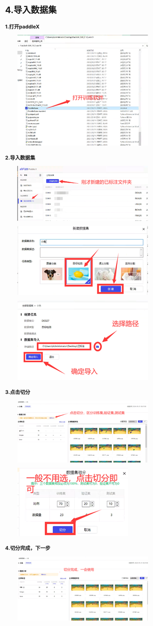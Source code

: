 # 4.导入数据集



### 1.打开paddleX

<figure><img src="../../.gitbook/assets/3(W3N&#x60;(5_69}IRQL4FAQKPS.png" alt=""><figcaption></figcaption></figure>



### 2.导入数据集



<figure><img src="../../.gitbook/assets/&#x60;{T)0]F5)T{&#x60;UL2OQ1~8O[8.png" alt=""><figcaption></figcaption></figure>

<figure><img src="../../.gitbook/assets/VMCC60UWOY{T(T0Q)5)N$$L.png" alt=""><figcaption></figcaption></figure>

<figure><img src="../../.gitbook/assets/~3YAA}[R)HU7J4FU2&#x60;$V~SX.png" alt=""><figcaption></figcaption></figure>



### 3.点击切分

<figure><img src="../../.gitbook/assets/C%6VPQVY@(4~4%IZ3CEN}YP.png" alt=""><figcaption></figcaption></figure>



<figure><img src="../../.gitbook/assets/WC96S4O{0A1TT}$%[RE)YAX (1).png" alt=""><figcaption></figcaption></figure>

### 4.切分完成，下一步



<figure><img src="../../.gitbook/assets/}_9%$0}92@L12JN)DSY_@_3 (1).png" alt=""><figcaption></figcaption></figure>
